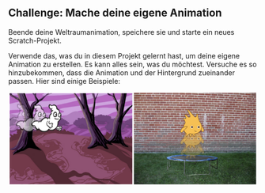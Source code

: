 ## Challenge: Mache deine eigene Animation

Beende deine Weltraumanimation, speichere sie und starte ein neues Scratch-Projekt.

Verwende das, was du in diesem Projekt gelernt hast, um deine eigene Animation zu erstellen. Es kann alles sein, was du möchtest. Versuche es so hinzubekommen, dass die Animation und der Hintergrund zueinander passen. Hier sind einige Beispiele:

![screenshot](images/space-egs.png)